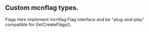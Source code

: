 
## Custom mcnflag types.

Flags here implement mcnflag.Flag interface and be "plug-and-play" compatible for GetCreateFlags().